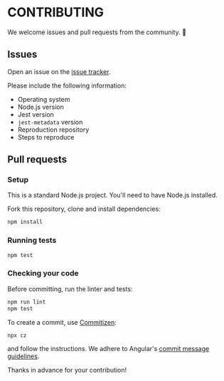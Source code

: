 # CONTRIBUTING

We welcome issues and pull requests from the community. :purple_heart:

## Issues

Open an issue on the [issue tracker](https://github.com/wix-incubator/jest-metadata/issues).

Please include the following information:

* Operating system
* Node.js version
* Jest version
* `jest-metadata` version
* Reproduction repository
* Steps to reproduce

## Pull requests

### Setup

This is a standard Node.js project. You'll need to have Node.js installed.

Fork this repository, clone and install dependencies:

```bash
npm install
```

### Running tests

```bash
npm test
```

### Checking your code

Before committing, run the linter and tests:

```bash
npm run lint
npm test
```

To create a commit, use [Commitizen](https://github.com/commitizen/cz-cli):

```bash
npx cz
```

and follow the instructions. We adhere to Angular's [commit message guidelines](https://github.com/angular/angular/blob/main/CONTRIBUTING.md#commit).

Thanks in advance for your contribution!
